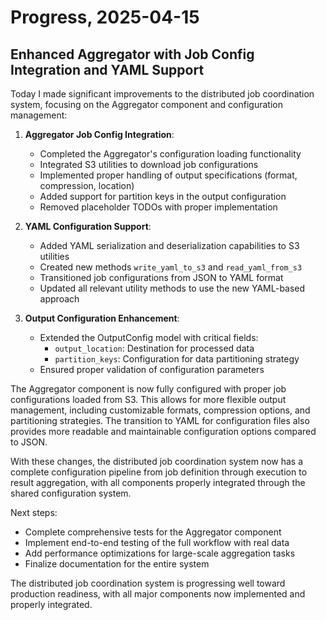 # Progress, 2025-04-15

## Enhanced Aggregator with Job Config Integration and YAML Support

Today I made significant improvements to the distributed job coordination system, focusing on the Aggregator component and configuration management:

1. **Aggregator Job Config Integration**: 
   - Completed the Aggregator's configuration loading functionality
   - Integrated S3 utilities to download job configurations
   - Implemented proper handling of output specifications (format, compression, location)
   - Added support for partition keys in the output configuration
   - Removed placeholder TODOs with proper implementation

2. **YAML Configuration Support**:
   - Added YAML serialization and deserialization capabilities to S3 utilities
   - Created new methods `write_yaml_to_s3` and `read_yaml_from_s3` 
   - Transitioned job configurations from JSON to YAML format
   - Updated all relevant utility methods to use the new YAML-based approach

3. **Output Configuration Enhancement**:
   - Extended the OutputConfig model with critical fields:
     - `output_location`: Destination for processed data
     - `partition_keys`: Configuration for data partitioning strategy
   - Ensured proper validation of configuration parameters

The Aggregator component is now fully configured with proper job configurations loaded from S3. This allows for more flexible output management, including customizable formats, compression options, and partitioning strategies. The transition to YAML for configuration files also provides more readable and maintainable configuration options compared to JSON.

With these changes, the distributed job coordination system now has a complete configuration pipeline from job definition through execution to result aggregation, with all components properly integrated through the shared configuration system.

Next steps:

- Complete comprehensive tests for the Aggregator component
- Implement end-to-end testing of the full workflow with real data
- Add performance optimizations for large-scale aggregation tasks
- Finalize documentation for the entire system

The distributed job coordination system is progressing well toward production readiness, with all major components now implemented and properly integrated.
